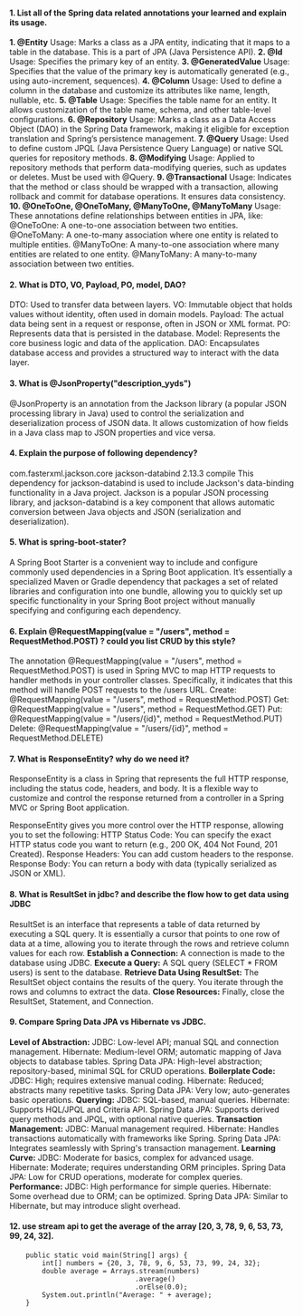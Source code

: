 #### 1. List all of the Spring data related annotations your learned and explain its usage.
**1. @Entity**
Usage: Marks a class as a JPA entity, indicating that it maps to a table in the database. This is a part of JPA (Java Persistence API).
**2. @Id**
Usage: Specifies the primary key of an entity.
**3. @GeneratedValue**
Usage: Specifies that the value of the primary key is automatically generated (e.g., using auto-increment, sequences).
**4. @Column**
Usage: Used to define a column in the database and customize its attributes like name, length, nullable, etc.
**5. @Table**
Usage: Specifies the table name for an entity. It allows customization of the table name, schema, and other table-level configurations.
**6. @Repository**
Usage: Marks a class as a Data Access Object (DAO) in the Spring Data framework, making it eligible for exception translation and Spring’s persistence management.
**7. @Query**
Usage: Used to define custom JPQL (Java Persistence Query Language) or native SQL queries for repository methods.
**8. @Modifying**
Usage: Applied to repository methods that perform data-modifying queries, such as updates or deletes. Must be used with @Query.
**9. @Transactional**
Usage: Indicates that the method or class should be wrapped with a transaction, allowing rollback and commit for database operations. It ensures data consistency.
**10. @OneToOne, @OneToMany, @ManyToOne, @ManyToMany**
Usage: These annotations define relationships between entities in JPA, like:
@OneToOne: A one-to-one association between two entities.
@OneToMany: A one-to-many association where one entity is related to multiple entities.
@ManyToOne: A many-to-one association where many entities are related to one entity.
@ManyToMany: A many-to-many association between two entities.

#### 2. What is DTO, VO, Payload, PO, model, DAO?
DTO: Used to transfer data between layers.
VO: Immutable object that holds values without identity, often used in domain models.
Payload: The actual data being sent in a request or response, often in JSON or XML format.
PO: Represents data that is persisted in the database.
Model: Represents the core business logic and data of the application.
DAO: Encapsulates database access and provides a structured way to interact with the data layer.

#### 3. What is @JsonProperty("description_yyds")
@JsonProperty is an annotation from the Jackson library (a popular JSON processing library in Java) used to control the serialization and deserialization process of JSON data. It allows customization of how fields in a Java class map to JSON properties and vice versa.

#### 4. Explain the purpose of following dependency?
<dependency>
<groupId>com.fasterxml.jackson.core</groupId>
<artifactId>jackson-databind</artifactId>
<version>2.13.3</version>
<scope>compile</scope>
</dependency>
This dependency for jackson-databind is used to include Jackson's data-binding functionality in a Java project. Jackson is a popular JSON processing library, and jackson-databind is a key component that allows automatic conversion between Java objects and JSON (serialization and deserialization).

#### 5. What is spring-boot-stater?
A Spring Boot Starter is a convenient way to include and configure commonly used dependencies in a Spring Boot application. It’s essentially a specialized Maven or Gradle dependency that packages a set of related libraries and configuration into one bundle, allowing you to quickly set up specific functionality in your Spring Boot project without manually specifying and configuring each dependency.

#### 6. Explain @RequestMapping(value = "/users", method = RequestMethod.POST) ? could you list CRUD by this style?
The annotation @RequestMapping(value = "/users", method = RequestMethod.POST) is used in Spring MVC to map HTTP requests to handler methods in your controller classes. Specifically, it indicates that this method will handle POST requests to the /users URL.
Create: @RequestMapping(value = "/users", method = RequestMethod.POST)
Get: @RequestMapping(value = "/users", method = RequestMethod.GET)
Put: @RequestMapping(value = "/users/{id}", method = RequestMethod.PUT)
Delete: @RequestMapping(value = "/users/{id}", method = RequestMethod.DELETE)

#### 7. What is ResponseEntity? why do we need it?
ResponseEntity is a class in Spring that represents the full HTTP response, including the status code, headers, and body. It is a flexible way to customize and control the response returned from a controller in a Spring MVC or Spring Boot application.

ResponseEntity gives you more control over the HTTP response, allowing you to set the following:
HTTP Status Code: You can specify the exact HTTP status code you want to return (e.g., 200 OK, 404 Not Found, 201 Created).
Response Headers: You can add custom headers to the response.
Response Body: You can return a body with data (typically serialized as JSON or XML).

#### 8. What is ResultSet in jdbc? and describe the flow how to get data using JDBC
ResultSet is an interface that represents a table of data returned by executing a SQL query. It is essentially a cursor that points to one row of data at a time, allowing you to iterate through the rows and retrieve column values for each row.
**Establish a Connection:** A connection is made to the database using JDBC.
**Execute a Query:** A SQL query (SELECT * FROM users) is sent to the database.
**Retrieve Data Using ResultSet:** The ResultSet object contains the results of the query. You iterate through the rows and columns to extract the data.
**Close Resources:** Finally, close the ResultSet, Statement, and Connection.

#### 9. Compare Spring Data JPA vs Hibernate vs JDBC.

**Level of Abstraction:**
JDBC: Low-level API; manual SQL and connection management.
Hibernate: Medium-level ORM; automatic mapping of Java objects to database tables.
Spring Data JPA: High-level abstraction; repository-based, minimal SQL for CRUD operations.
**Boilerplate Code:**
JDBC: High; requires extensive manual coding.
Hibernate: Reduced; abstracts many repetitive tasks.
Spring Data JPA: Very low; auto-generates basic operations.
**Querying:**
JDBC: SQL-based, manual queries.
Hibernate: Supports HQL/JPQL and Criteria API.
Spring Data JPA: Supports derived query methods and JPQL, with optional native queries.
**Transaction Management:**
JDBC: Manual management required.
Hibernate: Handles transactions automatically with frameworks like Spring.
Spring Data JPA: Integrates seamlessly with Spring's transaction management.
**Learning Curve:**
JDBC: Moderate for basics, complex for advanced usage.
Hibernate: Moderate; requires understanding ORM principles.
Spring Data JPA: Low for CRUD operations, moderate for complex queries.
**Performance:**
JDBC: High performance for simple queries.
Hibernate: Some overhead due to ORM; can be optimized.
Spring Data JPA: Similar to Hibernate, but may introduce slight overhead.

#### 12. use stream api to get the average of the array [20, 3, 78, 9, 6, 53, 73, 99, 24, 32].
```
    public static void main(String[] args) {
        int[] numbers = {20, 3, 78, 9, 6, 53, 73, 99, 24, 32};
        double average = Arrays.stream(numbers)
                               .average()
                               .orElse(0.0); 
        System.out.println("Average: " + average);
    }
```